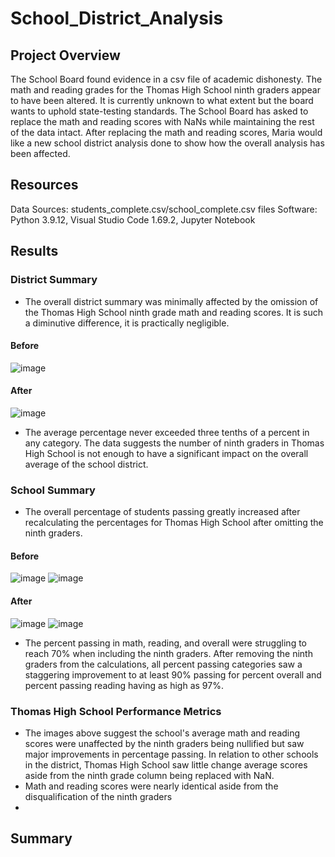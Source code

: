 # School_District_Analysis

## Project Overview
The School Board found evidence in a csv file of academic dishonesty. The math and reading grades for the Thomas High School ninth graders appear to have been altered. It is currently unknown to what extent but the board wants to uphold state-testing standards. The School Board has asked to replace the math and reading scores with NaNs while maintaining the rest of the data intact. After replacing the math and reading scores, Maria would like a new school district analysis done to show how the overall analysis has been affected.

## Resources
Data Sources: students_complete.csv/school_complete.csv files
Software: Python 3.9.12, Visual Studio Code 1.69.2, Jupyter Notebook

## Results

### District Summary
- The overall district summary was minimally affected by the omission of the Thomas High School ninth grade math and reading scores. It is such a diminutive difference, it is practically negligible.
#### Before
![image](https://user-images.githubusercontent.com/86776606/180700619-91d15811-1875-4bfe-9986-4d59bb4d9857.png)
#### After
![image](https://user-images.githubusercontent.com/86776606/180700665-cad5a3db-6a3f-49f8-b451-b3226e7b5504.png)

- The average percentage never exceeded three tenths of a percent in any category. The data suggests the number of ninth graders in Thomas High School is not enough to have a significant impact on the overall average of the school district.

### School Summary
- The overall percentage of students passing greatly increased after recalculating the percentages for Thomas High School after omitting the ninth graders.
#### Before
![image](https://user-images.githubusercontent.com/86776606/180703042-49813a80-e2e7-4974-b026-7d56abdcc5e9.png)
![image](https://user-images.githubusercontent.com/86776606/180701778-2e6ef2ae-60be-4ef3-b2a8-3a7fa960703e.png)
#### After
![image](https://user-images.githubusercontent.com/86776606/180703070-e0e67751-81d9-439b-8503-a264b0dfbd8e.png)
![image](https://user-images.githubusercontent.com/86776606/180701845-fa6e9f39-33cd-471b-8063-4c40a4df600b.png)

- The percent passing in math, reading, and overall were struggling to reach 70% when including the ninth graders. After removing the ninth graders from the calculations, all percent passing categories saw a staggering improvement to at least 90% passing for percent overall and percent passing reading having as high as 97%.

### Thomas High School Performance Metrics
- The images above suggest the school's average math and reading scores were unaffected by the ninth graders being nullified but saw major improvements in percentage passing. In relation to other schools in the district, Thomas High School saw little change average scores aside from the ninth grade column being replaced with NaN.
- Math and reading scores were nearly identical aside from the disqualification of the ninth graders
- 
## Summary
